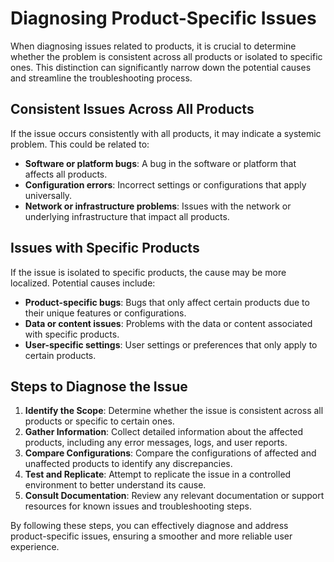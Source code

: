 # Diagnosing Product-Specific Issues

When diagnosing issues related to products, it is crucial to determine whether the problem is consistent across all products or isolated to specific ones. This distinction can significantly narrow down the potential causes and streamline the troubleshooting process.

## Consistent Issues Across All Products

If the issue occurs consistently with all products, it may indicate a systemic problem. This could be related to:

- **Software or platform bugs**: A bug in the software or platform that affects all products.
- **Configuration errors**: Incorrect settings or configurations that apply universally.
- **Network or infrastructure problems**: Issues with the network or underlying infrastructure that impact all products.

## Issues with Specific Products

If the issue is isolated to specific products, the cause may be more localized. Potential causes include:

- **Product-specific bugs**: Bugs that only affect certain products due to their unique features or configurations.
- **Data or content issues**: Problems with the data or content associated with specific products.
- **User-specific settings**: User settings or preferences that only apply to certain products.

## Steps to Diagnose the Issue

1. **Identify the Scope**: Determine whether the issue is consistent across all products or specific to certain ones.
2. **Gather Information**: Collect detailed information about the affected products, including any error messages, logs, and user reports.
3. **Compare Configurations**: Compare the configurations of affected and unaffected products to identify any discrepancies.
4. **Test and Replicate**: Attempt to replicate the issue in a controlled environment to better understand its cause.
5. **Consult Documentation**: Review any relevant documentation or support resources for known issues and troubleshooting steps.

By following these steps, you can effectively diagnose and address product-specific issues, ensuring a smoother and more reliable user experience.